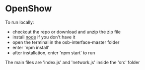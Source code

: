 # OpenShow
To run locally:
- checkout the repo or download and unzip the zip file
- install [node](https://nodejs.org/en/download/) if you don't have it
- open the terminal in the osb-interface-master folder
- enter 'npm install'
- after installation, enter 'npm start' to run

The main files are 'index.js' and 'network.js' inside the 'src' folder
